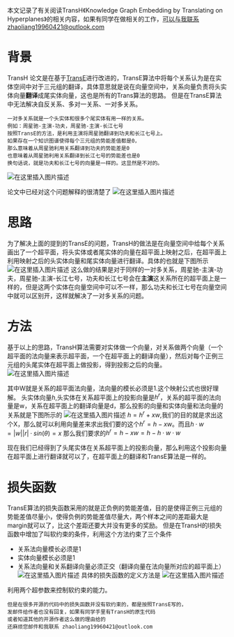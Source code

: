 本文记录了有关阅读TransH《Knowledge Graph Embedding by Translating on Hyperplanes》的相关内容，如果有同学在做相关的工作，可以与我联系zhaoliang19960421@outlook.com
# 背景
TransH 论文是在基于[TransE](https://editor.csdn.net/md/?articleId=106375998)进行改进的，TransE算法中将每个关系认为是在实体空间中对于三元组的翻译，具体意思就是说在向量空间中，关系向量负责将头实体向量**翻译**成尾实体向量，这也是所有的Trans算法的思路。
但是在TransE算法中无法解决自反关系、多对一关系、一对多关系。
	
	一对多关系就是一个头实体和很多个尾实体有用一样的关系。
	例如：周星驰-主演-功夫，周星驰-主演-长江七号
	按照TransE的方法，是利用主演将周星驰翻译到功夫和长江七号上。
	如果存在一个知识图谱使得每个三元组的势能差值都是0，
	那么意味着从周星驰利用关系翻译到功夫的势能差是0
	也意味着从周星驰利用关系翻译到长江七号的势能差也是0
	换句话说，就是功夫和长江七号的向量是一样的。这显然是不对的。
![在这里插入图片描述](https://img-blog.csdnimg.cn/20200528175610959.png?x-oss-process=image/watermark,type_ZmFuZ3poZW5naGVpdGk,shadow_10,text_aHR0cHM6Ly9ibG9nLmNzZG4ubmV0L3FxXzIyMjM1MDE3,size_16,color_FFFFFF,t_70)

论文中已经对这个问题解释的很清楚了
![在这里插入图片描述](https://img-blog.csdnimg.cn/202005281743255.png?x-oss-process=image/watermark,type_ZmFuZ3poZW5naGVpdGk,shadow_10,text_aHR0cHM6Ly9ibG9nLmNzZG4ubmV0L3FxXzIyMjM1MDE3,size_16,color_FFFFFF,t_70)
# 思路
为了解决上面的提到的TransE的问题，TransH的做法是在向量空间中给每个关系画出了一个超平面，将头实体或者尾实体的向量在超平面上映射之后，在超平面上利用映射之后的头实体向量和尾实体向量进行翻译。具体的也就是下图所示
![在这里插入图片描述](https://img-blog.csdnimg.cn/20200528175014587.png?x-oss-process=image/watermark,type_ZmFuZ3poZW5naGVpdGk,shadow_10,text_aHR0cHM6Ly9ibG9nLmNzZG4ubmV0L3FxXzIyMjM1MDE3,size_16,color_FFFFFF,t_70)
这么做的结果是对于同样的一对多关系，周星驰-主演-功夫，周星驰-主演-长江七号，功夫和长江七号会在**主演**这关系所在的超平面上是一样的，但是这两个实体在向量空间中可以不一样，那么功夫和长江七号在向量空间中就可以区别开，这样就解决了一对多关系的问题。
# 方法
基于以上的思路，TransH算法需要对实体做一个向量，对关系做两个向量（一个超平面的法向量来表示超平面，一个在超平面上的翻译向量），然后对每个正例三元组的头尾实体在超平面上做投影，得到投影之后的向量。
![在这里插入图片描述](https://img-blog.csdnimg.cn/20200528175916399.png)

其中W就是关系的超平面法向量，法向量的模长必须是1.这个映射公式也很好理解。
头实体向量$h$,头实体在关系超平面上的投影向量是$h^r$，关系的超平面的法向量是w，关系在超平面上的翻译向量是d，那么投影的向量和实体向量和法向量的关系就是下图所示的
![在这里插入图片描述](https://img-blog.csdnimg.cn/2020052818123678.png?x-oss-process=image/watermark,type_ZmFuZ3poZW5naGVpdGk,shadow_10,text_aHR0cHM6Ly9ibG9nLmNzZG4ubmV0L3FxXzIyMjM1MDE3,size_16,color_FFFFFF,t_70)
$h=h^r+xw$,我们的目的就是求出这个X，那么就可以利用向量差来求出我们要的这个$h^r=h-xw$。而且$h·w=|w||r|·sin(\theta)=x$
那么我们要求的$h^r=h-xw=h-h·w·w$

现在我们已经得到了头尾实体在关系超平面上的投影向量，那么利用这个投影向量在超平面上进行翻译就可以了，在超平面上的翻译和TransE算法是一样的。
# 损失函数
TransE算法的损失函数采用的就是正负例的势能差值，目的是使得正例三元组的势能差值尽量小，使得负例的势能差值尽量大，两个样本之间的差距最大是margin就可以了，比这个差距还要大并没有更多的奖励。
但是在TransH的l损失函数中增加了叫软约束的条件，利用这个方法约束了三个条件	
- 关系法向量模长必须是1
- 实体向量模长必须是1 
- 关系法向量和关系翻译向量必须正交（翻译向量在法向量所对应的超平面上）
![在这里插入图片描述](https://img-blog.csdnimg.cn/20200529100531699.png?x-oss-process=image/watermark,type_ZmFuZ3poZW5naGVpdGk,shadow_10,text_aHR0cHM6Ly9ibG9nLmNzZG4ubmV0L3FxXzIyMjM1MDE3,size_16,color_FFFFFF,t_70)
具体的损失函数的定义方法是
![在这里插入图片描述](https://img-blog.csdnimg.cn/20200529100624564.png?x-oss-process=image/watermark,type_ZmFuZ3poZW5naGVpdGk,shadow_10,text_aHR0cHM6Ly9ibG9nLmNzZG4ubmV0L3FxXzIyMjM1MDE3,size_16,color_FFFFFF,t_70)

利用两个超参数来控制软约束的能力。

	但是在很多开源的代码中的损失函数并没有软约束的，都是按照TransE写的，
	发邮件给作者也没有回复，如果有同学手里有TransH的原生代码
	或者知道其他的开源作者这么做的理由给的
	还麻烦您邮件和我联系 zhaoliang19960421@outlook.com
	
